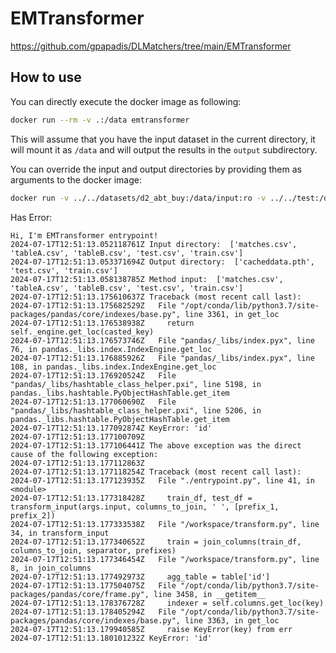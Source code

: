 # EMTransformer

https://github.com/gpapadis/DLMatchers/tree/main/EMTransformer

## How to use

You can directly execute the docker image as following:

```bash
docker run --rm -v .:/data emtransformer
```

This will assume that you have the input dataset in the current directory,
it will mount it as `/data` and will output the results in the `output` subdirectory.

You can override the input and output directories by providing them as arguments to the docker image:

```bash
docker run -v ../../datasets/d2_abt_buy:/data/input:ro -v ../../test:/data/output emtransformer /data/input /data/output
```

Has Error:
```
Hi, I'm EMTransformer entrypoint!
2024-07-17T12:51:13.052118761Z Input directory:  ['matches.csv', 'tableA.csv', 'tableB.csv', 'test.csv', 'train.csv']
2024-07-17T12:51:13.053371694Z Output directory:  ['cacheddata.pth', 'test.csv', 'train.csv']
2024-07-17T12:51:13.058138785Z Method input:  ['matches.csv', 'tableA.csv', 'tableB.csv', 'test.csv', 'train.csv']
2024-07-17T12:51:13.175610637Z Traceback (most recent call last):
2024-07-17T12:51:13.175682529Z   File "/opt/conda/lib/python3.7/site-packages/pandas/core/indexes/base.py", line 3361, in get_loc
2024-07-17T12:51:13.176538938Z     return self._engine.get_loc(casted_key)
2024-07-17T12:51:13.176573746Z   File "pandas/_libs/index.pyx", line 76, in pandas._libs.index.IndexEngine.get_loc
2024-07-17T12:51:13.176885926Z   File "pandas/_libs/index.pyx", line 108, in pandas._libs.index.IndexEngine.get_loc
2024-07-17T12:51:13.176920524Z   File "pandas/_libs/hashtable_class_helper.pxi", line 5198, in pandas._libs.hashtable.PyObjectHashTable.get_item
2024-07-17T12:51:13.177060690Z   File "pandas/_libs/hashtable_class_helper.pxi", line 5206, in pandas._libs.hashtable.PyObjectHashTable.get_item
2024-07-17T12:51:13.177092874Z KeyError: 'id'
2024-07-17T12:51:13.177100709Z 
2024-07-17T12:51:13.177106441Z The above exception was the direct cause of the following exception:
2024-07-17T12:51:13.177112863Z 
2024-07-17T12:51:13.177118254Z Traceback (most recent call last):
2024-07-17T12:51:13.177123935Z   File "./entrypoint.py", line 41, in <module>
2024-07-17T12:51:13.177318428Z     train_df, test_df = transform_input(args.input, columns_to_join, ' ', [prefix_1, prefix_2])
2024-07-17T12:51:13.177333538Z   File "/workspace/transform.py", line 34, in transform_input
2024-07-17T12:51:13.177340652Z     train = join_columns(train_df, columns_to_join, separator, prefixes)
2024-07-17T12:51:13.177346454Z   File "/workspace/transform.py", line 8, in join_columns
2024-07-17T12:51:13.177492973Z     agg_table = table['id']
2024-07-17T12:51:13.177504075Z   File "/opt/conda/lib/python3.7/site-packages/pandas/core/frame.py", line 3458, in __getitem__
2024-07-17T12:51:13.178376728Z     indexer = self.columns.get_loc(key)
2024-07-17T12:51:13.178405294Z   File "/opt/conda/lib/python3.7/site-packages/pandas/core/indexes/base.py", line 3363, in get_loc
2024-07-17T12:51:13.179940585Z     raise KeyError(key) from err
2024-07-17T12:51:13.180101232Z KeyError: 'id'
```
